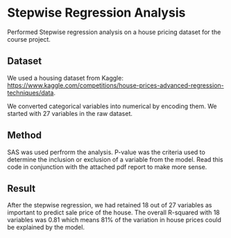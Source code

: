 # Stepwise Regression Analysis
Performed Stepwise regression analysis on a house pricing dataset for the course project.

## Dataset
We used a housing dataset from Kaggle: https://www.kaggle.com/competitions/house-prices-advanced-regression-techniques/data.

We converted categorical variables into numerical by encoding them. We started with 27 variables in the raw dataset.

## Method
SAS was used perfrorm the analysis. P-value was the criteria used to determine the inclusion or exclusion of a variable from the model. 
Read this code in conjunction with the attached pdf report to make more sense.

## Result
After the stepwise regression, we had retained 18 out of 27 variables as important to predict sale price of the house. The overall R-squared with 18 variables was 0.81 which means 81% of the variation in house prices could be explained by the model.
